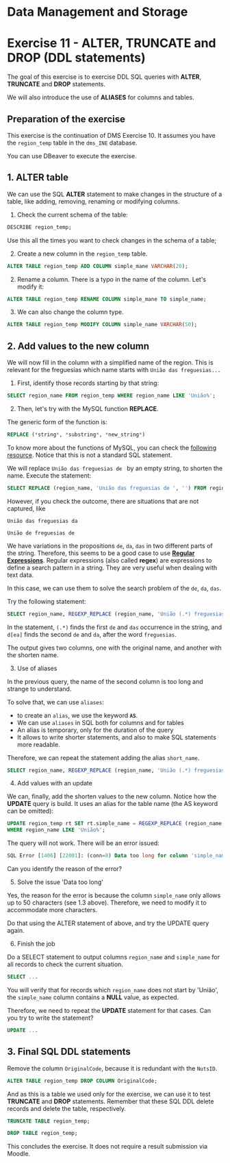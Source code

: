 # Data Management and Storage

# Exercise 11 - ALTER, TRUNCATE and DROP (DDL statements)

The goal of this exercise is to exercise DDL SQL queries with **ALTER**, 
**TRUNCATE** and **DROP** statements.

We will also introduce the use of **ALIASES** for columns and tables.

## Preparation of the exercise

This exercise is the continuation of DMS Exercise 10. It assumes you have the
`region_temp` table in the `dms_INE` database.

You can use DBeaver to execute the exercise.


## 1. ALTER table

We can use the SQL **ALTER** statement to make changes in the structure of a table, 
like adding, removing, renaming or modifying columns.

1. Check the current schema of the table:
```SQL
DESCRIBE region_temp;
```

Use this all the times you want to check changes in the schema of a table;

2. Create a new column in the `region_temp` table.

```SQL
ALTER TABLE region_temp ADD COLUMN simple_mane VARCHAR(20);
```

2. Rename a column. There is a typo in the name of the column. Let's modify it:

```SQL
ALTER TABLE region_temp RENAME COLUMN simple_mane TO simple_name;
```

3. We can also change the column type.

```SQL
ALTER TABLE region_temp MODIFY COLUMN simple_name VARCHAR(50);
```

## 2. Add values to the new column

We will now fill in the column with a simplified name of the region. This is 
relevant for the freguesias which name starts with `União das freguesias...`

1. First, identify those records starting by that string:

```SQL
SELECT region_name FROM region_temp WHERE region_name LIKE 'União%'; 
```
2. Then, let's try with the MySQL function **REPLACE**. 

The generic form of the function is:
```SQL
REPLACE (*string*, *substring*, *new_string*)
```
To know more about the functions of MySQL, you can check the [following resource](https://www.w3schools.com/mysql/mysql_ref_functions.asp). Notice that this is not a standard SQL statement. 

We will replace `União das freguesias de ` by an empty string, to shorten the name.
Execute the statement:

```SQL
SELECT REPLACE (region_name, 'União das freguesias de ', '') FROM region_temp WHERE region_name LIKE 'União%'; 
```
However, if you check the outcome, there are situations that are not captured, like

`União das freguesias da `

`União de freguesias de `

We have variations in the propositions `de`, `da`, `das` in two different parts of 
the string. Therefore, this seems to be a good case to use [**Regular Expressions**](https://en.wikipedia.org/wiki/Regular_expression). Regular expressions (also called **regex**) 
are expressions to define a search pattern in a string. They are very useful when
dealing with text data.

In this case, we can use them to solve the search problem of the `de`, `da`, `das`.

Try the following statement:

```SQL
SELECT region_name, REGEXP_REPLACE (region_name, 'União (.*) freguesias d[ea] ', '') FROM region_temp WHERE region_name LIKE 'União%';  
```
In the statement, `(.*)` finds the first `de` and `das` occurrence in the string,
and `d[ea]` finds the second `de` and `da`, after the word `freguesias`.

The output gives two columns, one with the original name, and another with the shorten
name. 

3. Use of aliases

In the previous query, the name of the second column is too long and strange to understand.

To solve that, we can use `aliases`:
- to create an `alias`, we use the keyword **`AS`**. 
- We can use `aliases` in SQL both for columns and for tables
- An alias is temporary, only for the duration of the query
- It allows to write shorter statements, and also to make SQL statements
more readable.

Therefore, we can repeat the statement adding the alias `short_name`.
```SQL
SELECT region_name, REGEXP_REPLACE (region_name, 'União (.*) freguesias d[ea] ', '') AS short_name FROM region_temp WHERE region_name LIKE 'União%';  
```

4. Add values with an update

We can, finally, add the shorten values to the new column. Notice how the **UPDATE** query 
is build. It uses an alias for the table name (the AS keyword can be omitted):
```SQL
UPDATE region_temp rt SET rt.simple_name = REGEXP_REPLACE (region_name, 'União (.*) freguesias d[ea] ', '') 
WHERE region_name LIKE 'União%';
```
The query will not work. There will be an error issued:

```SQL
SQL Error [1406] [22001]: (conn=8) Data too long for column 'simple_name' at row XXX
```
Can you identify the reason of the error?

5. Solve the issue 'Data too long'

Yes, the reason for the error is because the column `simple_name` only allows up to 
50 characters (see 1.3 above). Therefore, we need to modify it to accommodate more 
characters.

Do that using the ALTER statement of above, and try the UPDATE query again. 

6. Finish the job

Do a SELECT statement to output columns `region_name` and `simple_name` for all records to
check the current situation. 
```SQL
SELECT ...
```
You will verify that for records which `region_name` 
does not start by 'União', the `simple_name` column contains a **NULL** value, 
as expected. 

Therefore, we need to repeat the **UPDATE** statement for that cases. Can you try to 
write the statement?
```SQL
UPDATE ...
```
## 3. Final SQL DDL statements
Remove the column `OriginalCode`, because it is redundant with the `NutsID`.
```SQL
ALTER TABLE region_temp DROP COLUMN OriginalCode;
```

And as this is a table we used only for the exercise, we can use it to test 
**TRUNCATE** and **DROP** statements. Remember that these SQL DDL delete records and 
delete the table, respectively.
```SQL
TRUNCATE TABLE region_temp;
```

```SQL
DROP TABLE region_temp;
```

This concludes the exercise. It does not require a result submission via Moodle.






